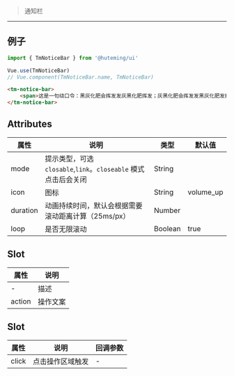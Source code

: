 > 通知栏

---------------

## 例子

```javascript
import { TmNoticeBar } from '@huteming/ui'

Vue.use(TmNoticeBar)
// Vue.component(TmNoticeBar.name, TmNoticeBar)
```

```html
<tm-notice-bar>
    <span>这是一句绕口令：黑灰化肥会挥发发灰黑化肥挥发；灰黑化肥会挥发发黑灰化肥发挥。 黑灰化肥会挥发发灰黑化肥黑灰挥发化为灰……</span>
</tm-notice-bar>
```

## Attributes

| 属性 | 说明 | 类型 | 默认值 |
|-----|-----|------|------|
| mode | 提示类型，可选 `closable`,`link`。`closeable` 模式点击后会关闭 | String | |
| icon | 图标 | String | volume_up |
| duration | 动画持续时间，默认会根据需要滚动距离计算（25ms/px） | Number | |
| loop | 是否无限滚动 | Boolean | true |

## Slot

| 属性 | 说明 |
|-----|-----|
| - | 描述 |
| action | 操作文案 |

## Slot

| 属性 | 说明 | 回调参数 |
|-----|-----|--------|
| click | 点击操作区域触发 | - |
